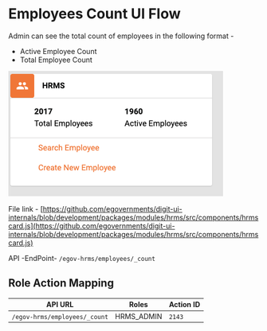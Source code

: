 # Employees Count UI Flow

Admin can see the total count of employees in the following format -

* Active Employee Count
* Total Employee Count

<div align="left">

<img src="../../../../.gitbook/assets/image (197) (1).png" alt="">

</div>

File link - [https://github.com/egovernments/digit-ui-internals/blob/development/packages/modules/hrms/src/components/hrmscard.js](https://github.com/egovernments/digit-ui-internals/blob/development/packages/modules/hrms/src/components/hrmscard.js)

API -EndPoint- `/egov-hrms/employees/_count`

## **Role Action Mapping**

| API URL                       | Roles       | Action ID |
| ----------------------------- | ----------- | --------- |
| `/egov-hrms/employees/_count` | HRMS\_ADMIN | `2143`    |
